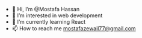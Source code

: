 - 👋 Hi, I’m @Mostafa Hassan
- 👀 I’m interested in web development
- 🌱 I’m currently learning React
- 📫 How to reach me mostafazewail77@gmail.com

<!---
Mostafa-Zewail77/Mostafa-Zewail77 is a ✨ special ✨ repository because its `README.md` (this file) appears on your GitHub profile.
You can click the Preview link to take a look at your changes.
--->
